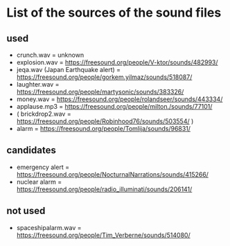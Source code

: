 # List of the sources of the sound files

## used
- crunch.wav = unknown
- explosion.wav = https://freesound.org/people/V-ktor/sounds/482993/
- jeqa.wav (Japan Earthquake alert) = https://freesound.org/people/gorkem.yilmaz/sounds/518087/
- laughter.wav = https://freesound.org/people/martysonic/sounds/383326/
- money.wav = https://freesound.org/people/rolandseer/sounds/443334/
- applause.mp3 = https://freesound.org/people/milton./sounds/77101/
- ( brickdrop2.wav = https://freesound.org/people/Robinhood76/sounds/503554/ )
- alarm = https://freesound.org/people/Tomlija/sounds/96831/ 

## candidates
- emergency alert = https://freesound.org/people/NocturnalNarrations/sounds/415266/
- nuclear alarm = https://freesound.org/people/radio_illuminati/sounds/206141/

## not used
- spaceshipalarm.wav = https://freesound.org/people/Tim_Verberne/sounds/514080/
